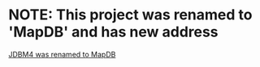 NOTE: This project was renamed to 'MapDB' and has new address
=====


[JDBM4 was renamed to MapDB](https://github.com/jankotek/mapdb)